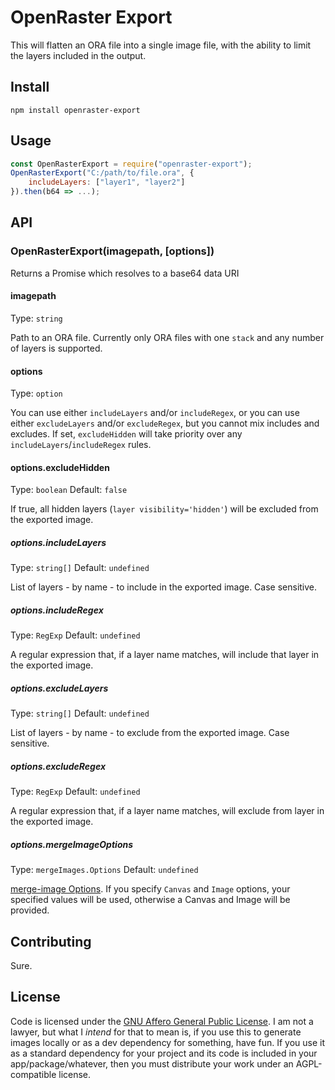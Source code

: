 # OpenRaster Export

This will flatten an ORA file into a single image file, with the ability to limit the layers included in the output.

## Install

```shell
npm install openraster-export
```

## Usage

```js
const OpenRasterExport = require("openraster-export");
OpenRasterExport("C:/path/to/file.ora", {
    includeLayers: ["layer1", "layer2"]
}).then(b64 => ...);
```

## API

### OpenRasterExport(imagepath, [options])

Returns a Promise which resolves to a base64 data URI

#### imagepath

Type: `string`

Path to an ORA file. Currently only ORA files with one `stack` and any number of layers is supported.

#### options

Type: `option`

You can use either `includeLayers` and/or `includeRegex`, or you can use either `excludeLayers` and/or `excludeRegex`, but you cannot mix includes and excludes. If set, `excludeHidden` will take priority over any `includeLayers`/`includeRegex` rules.

#### options.excludeHidden

Type: `boolean`
Default: `false`

If true, all hidden layers (`layer visibility='hidden'`) will be excluded from the exported image.

##### options.includeLayers

Type: `string[]`
Default: `undefined`

List of layers - by name - to include in the exported image. Case sensitive.

##### options.includeRegex

Type: `RegExp`
Default: `undefined`

A regular expression that, if a layer name matches, will include that layer in the exported image.

##### options.excludeLayers

Type: `string[]`
Default: `undefined`

List of layers - by name - to exclude from the exported image. Case sensitive.

##### options.excludeRegex

Type: `RegExp`
Default: `undefined`

A regular expression that, if a layer name matches, will exclude from layer in the exported image.

##### options.mergeImageOptions

Type: `mergeImages.Options`
Default: `undefined`

[merge-image Options](https://github.com/lukechilds/merge-images#api). If you specify `Canvas` and `Image` options, your specified values will be used, otherwise a Canvas and Image will be provided.


## Contributing

Sure.

## License

Code is licensed under the [GNU Affero General Public License](https://www.gnu.org/licenses/agpl-3.0.en.html). I am not a lawyer, but what I *intend* for that to mean is, if you use this to generate images locally or as a dev dependency for something, have fun. If you use it as a standard dependency for your project and its code is included in your app/package/whatever, then you must distribute your work under an AGPL-compatible license.
